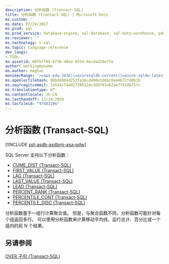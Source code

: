 ```yaml
---
description: 分析函数 (Transact-SQL)
title: 分析函数 (Transact-SQL) | Microsoft Docs
ms.custom: ''
ms.date: 07/24/2017
ms.prod: sql
ms.prod_service: database-engine, sql-database, sql-data-warehouse, pdw
ms.reviewer: ''
ms.technology: t-sql
ms.topic: language-reference
dev_langs:
- TSQL
ms.assetid: 60fbff84-673b-48ea-9254-6ecdad20e7fe
author: markingmyname
ms.author: maghan
monikerRange: '>=aps-pdw-2016||=azuresqldb-current||=azure-sqldw-latest||>=sql-server-2016||>=sql-server-linux-2017||=azuresqldb-mi-current'
ms.openlocfilehash: 00bd4984d253fe36cd498e1d6bc0e44b72fd0b1b
ms.sourcegitcommit: 1a544cf4dd2720b124c3697d1e62ae7741db757c
ms.translationtype: HT
ms.contentlocale: zh-CN
ms.lasthandoff: 12/14/2020
ms.locfileid: "97482106"
---
```

# <a name="analytic-functions-transact-sql"></a>分析函数 (Transact-SQL)
[!INCLUDE [sql-asdb-asdbmi-asa-pdw](../../includes/applies-to-version/sql-asdb-asdbmi-asa-pdw.md)]

SQL Server 支持以下分析函数：

- [CUME_DIST (Transact-SQL)](../../t-sql/functions/cume-dist-transact-sql.md)
- [FIRST_VALUE (Transact-SQL)](../../t-sql/functions/first-value-transact-sql.md)
- [LAG &#40;Transact-SQL&#41;](../../t-sql/functions/lag-transact-sql.md)
- [LAST_VALUE (Transact-SQL)](../../t-sql/functions/last-value-transact-sql.md)
- [LEAD &#40;Transact-SQL&#41;](../../t-sql/functions/lead-transact-sql.md)
- [PERCENT_RANK (Transact-SQL)](../../t-sql/functions/percent-rank-transact-sql.md)
- [PERCENTILE_CONT (Transact-SQL)](../../t-sql/functions/percentile-cont-transact-sql.md)  
- [PERCENTILE_DISC (Transact-SQL)](../../t-sql/functions/percentile-disc-transact-sql.md)
  
分析函数基于一组行计算聚合值。 但是，与聚合函数不同，分析函数可能针对每个组返回多行。 可以使用分析函数来计算移动平均线、运行总计、百分比或一个组内的前 N 个结果。
 
## <a name="see-also"></a>另请参阅

[OVER 子句 (Transact-SQL)](../../t-sql/queries/select-over-clause-transact-sql.md)
